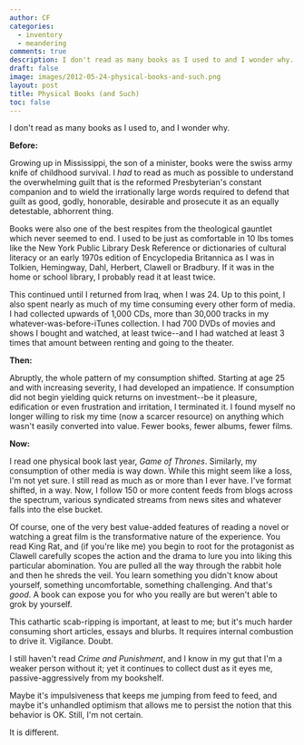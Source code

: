 ```yaml
---
author: CF
categories:
  - inventory
  - meandering
comments: true
description: I don't read as many books as I used to and I wonder why...
draft: false
image: images/2012-05-24-physical-books-and-such.png
layout: post
title: Physical Books (and Such)
toc: false
---
```

    
I don't read as many books as I used to, and I wonder why.    
    
**Before:**    
    
Growing up in Mississippi, the son of a minister, books were the swiss army knife of childhood survival. I _had_ to read as much as possible to understand the overwhelming guilt that is the reformed Presbyterian's constant companion and to wield the irrationally large words required to defend that guilt as good, godly, honorable, desirable and prosecute it as an equally detestable, abhorrent thing.    
    
Books were also one of the best respites from the theological gauntlet which never seemed to end. I used to be just as comfortable in 10 lbs tomes like the New York Public Library Desk Reference or dictionaries of cultural literacy or an early 1970s edition of Encyclopedia Britannica as I was in Tolkien, Hemingway, Dahl, Herbert, Clawell or Bradbury. If it was in the home or school library, I probably read it at least twice.    
    
This continued until I returned from Iraq, when I was 24. Up to this point, I also spent nearly as much of my time consuming every other form of media. I had collected upwards of 1,000 CDs, more than 30,000 tracks in my whatever-was-before-iTunes collection. I had 700 DVDs of movies and shows I bought and watched, at least twice--and I had watched at least 3 times that amount between renting and going to the theater.    
    
**Then:**    
    
Abruptly, the whole pattern of my consumption shifted. Starting at age 25 and with increasing severity, I had developed an impatience. If consumption did not begin yielding quick returns on investment--be it pleasure, edification or even frustration and irritation, I terminated it. I found myself no longer willing to risk my time (now a scarcer resource) on anything which wasn't easily converted into value. Fewer books, fewer albums, fewer films.    
    
**Now:**    
    
I read one physical book last year, _Game of Thrones_. Similarly, my consumption of other media is way down. While this might seem like a loss, I'm not yet sure. I still read as much as or more than I ever have. I've format shifted, in a way. Now, I follow 150 or more content feeds from blogs across the spectrum, various syndicated streams from news sites and whatever falls into the else bucket.    
    
Of course, one of the very best value-added features of reading a novel or watching a great film is the transformative nature of the experience. You read King Rat, and (if you're like me) you begin to root for the protagonist as Clawell carefully scopes the action and the drama to lure you into liking this particular abomination. You are pulled all the way through the rabbit hole and then he shreds the veil. You learn something you didn't know about yourself, something uncomfortable, something challenging. And that's _good_. A book can expose you for who you really are but weren't able to grok by yourself.    
    
This cathartic scab-ripping is important, at least to me; but it's much harder consuming short articles, essays and blurbs. It requires internal combustion to drive it. Vigilance. Doubt.    
    
I still haven't read _Crime and Punishment_, and I know in my gut that I'm a weaker person without it; yet it continues to collect dust as it eyes me, passive-aggressively from my bookshelf.    
    
Maybe it's impulsiveness that keeps me jumping from feed to feed, and maybe it's unhandled optimism that allows me to persist the notion that this behavior is OK. Still, I'm not certain.    
    
It is different.    
